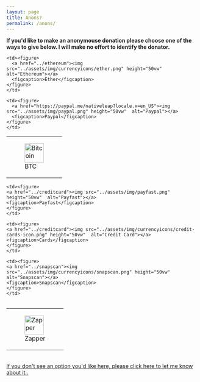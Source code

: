 ```yaml
---
layout: page
title: Anons?
permalink: /anons/
---
```

<div class="page">
  <strong>If you'd like to make an anonymouse donation please choose one of the ways to give below.  I will make no effort to identify the donator.</strong>
<br>


<table style="border-collapse: collapse;" border="0">
<tbody>

<tr>
    <td>
    <!-- figure is used for a photo to give a figcation-->
    <figure>
      <a href="../bitcoin"><img src="../assets/img/currencyicons/bit.png" height="50vw"  alt="Bitcoin"></a>
      <figcaption>BTC</figcaption>
    </figure>
    </td>

    <td><figure>
      <a href="../ethereum"><img src="../assets/img/currencyicons/ether.png" height="50vw"  alt="Ethereum"></a>
      <figcaption>Ether</figcaption>
    </figure>
    </td>

    <td><figure>
      <a href="https://paypal.me/nativeleap?locale.x=en_US"><img src="../assets/img/paypal.png" height="50vw"  alt="Paypal"></a>
      <figcaption>Paypal</figcaption>
    </figure>
    </td>
</tr>
</tbody>
</table>


<table style="border-collapse: collapse;" border="0">
<tbody>
<tr>

    <td><figure>
    <a href="../creditcard"><img src="../assets/img/payfast.png" height="50vw"  alt="Payfast"></a>
    <figcaption>Payfast</figcaption>
    </figure>
    </td>

    <td><figure>
    <a href="../creditcard"><img src="../assets/img/currencyicons/credit-cards-icon.png" height="50vw"  alt="Credit Card"></a>
    <figcaption>Cards</figcaption>
    </figure>
    </td>

    <td><figure>
    <a href="../snapscan"><img src="../assets/img/currencyicons/snapscan.png" height="50vw"  alt="Snapscan"></a>
    <figcaption>Snapscan</figcaption>
    </figure>
    </td>


</tr>
</tbody>
</table>

<table style="border-collapse: collapse;" border="0">
  <tbody>
    <tr>
      <td><figure>
        <a href="../zapper"><img src="../assets/img/currencyicons/zapper.jpg"   height="50vw"  alt="Zapper"></a>
          <figcaption>Zapper</figcaption>
          </figure>
      </td>
    </tr>
  </tbody>
</table>

<br>
<a href="http://onlineivan.com/contact">If you don't see an option you'd like here, please click here to let me know about it..</a>
</div>
